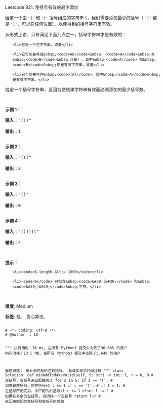 Leetcode 921. 使括号有效的最少添加
<p>给定一个由&nbsp;<code>&#39;(&#39;</code>&nbsp;和&nbsp;<code>&#39;)&#39;</code>&nbsp;括号组成的字符串 <code>S</code>，我们需要添加最少的括号（ <code>&#39;(&#39;</code>&nbsp;或是&nbsp;<code>&#39;)&#39;</code>，可以在任何位置），以使得到的括号字符串有效。</p>


<p>从形式上讲，只有满足下面几点之一，括号字符串才是有效的：</p>



<ul>

	<li>它是一个空字符串，或者</li>

	<li>它可以被写成&nbsp;<code>AB</code>&nbsp;（<code>A</code>&nbsp;与&nbsp;<code>B</code>&nbsp;连接）, 其中&nbsp;<code>A</code> 和&nbsp;<code>B</code>&nbsp;都是有效字符串，或者</li>

	<li>它可以被写作&nbsp;<code>(A)</code>，其中&nbsp;<code>A</code>&nbsp;是有效字符串。</li>

</ul>



<p>给定一个括号字符串，返回为使结果字符串有效而必须添加的最少括号数。</p>



<p>&nbsp;</p>



<p><strong>示例 1：</strong></p>



<pre><strong>输入：</strong>&quot;())&quot;

<strong>输出：</strong>1

</pre>



<p><strong>示例 2：</strong></p>



<pre><strong>输入：</strong>&quot;(((&quot;

<strong>输出：</strong>3

</pre>



<p><strong>示例 3：</strong></p>



<pre><strong>输入：</strong>&quot;()&quot;

<strong>输出：</strong>0

</pre>



<p><strong>示例 4：</strong></p>



<pre><strong>输入：</strong>&quot;()))((&quot;

<strong>输出：</strong>4</pre>



<p>&nbsp;</p>



<p><strong>提示：</strong></p>



<ol>

	<li><code>S.length &lt;= 1000</code></li>

	<li><code>S</code> 只包含&nbsp;<code>&#39;(&#39;</code> 和&nbsp;<code>&#39;)&#39;</code>&nbsp;字符。</li>

</ol>



<p>&nbsp;</p>





 **难度**: Medium



 **标签**: 栈、 贪心算法、 





<div class="hcb_wrap">
<pre class="prism undefined-numbers lang-python" data-lang="Python"><code>
# -*- coding: utf-8 -*-
# @Author  : LG

"""
执行用时：36 ms, 在所有 Python3 提交中击败了90.66% 的用户
内存消耗：13.5 MB, 在所有 Python3 提交中击败了5.64% 的用户

解题思路：
    统计未匹配的左右括号。
    具体实现见代码注释
"""
class Solution:
    def minAddToMakeValid(self, S: str) -> int:
        l, r = 0, 0     # 左括号，右括号未匹配数统计
        for s in S:
            if s == '(':    # 如果是左括号，则左括号+1
                l += 1
            if s == ')':    #
                if l < 1:   # 左括号匹配完后，未匹配的右括号+1
                    r += 1
                else:
                    l -= 1  # 如果有多余的左括号, 则消耗一个左括号
        return l+r  # 返回未匹配的左括号和右括号的总和
</code></pre></div>

